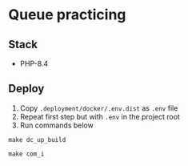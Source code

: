 # Queue practicing

## Stack

- PHP-8.4

## Deploy

1) Copy `.deployment/docker/.env.dist` as `.env` file
2) Repeat first step but with `.env` in the project root
3) Run commands below
```shell
make dc_up_build
```

```shell
make com_i
```
